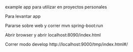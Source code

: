 example app para utilizar en proyectos personales

Para levantar app

Pararse sobre web y correr mvn spring-boot:run

Abrir browser y abrir localhost:8090/index.html


Correr modo develop
http://localhost:9000/tmp/index.html#/
